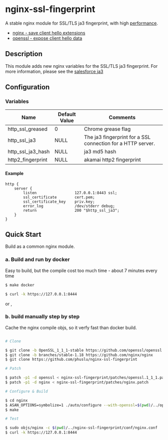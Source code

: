 # nginx-ssl-fingerprint

A stable nginx module for SSL/TLS ja3 fingerprint, with high [performance](docs/performance.md).

 - [nginx - save client hello extensions](patches/nginx.patch)
 - [openssl - expose client hello data](patches/openssl.1_1_1.patch)

## Description

This module adds new nginx variables for the SSL/TLS ja3 fingerprint.
For more information, please see the [salesforce ja3](https://github.com/salesforce/ja3)

## Configuration

### Variables

| Name              | Default Value | Comments                                                    |
| ----------------- | ------------- | ----------------------------------------------------------- |
| http_ssl_greased  | 0             | Chrome grease flag                                          |
| http_ssl_ja3      | NULL          | The ja3 fingerprint for a SSL connection for a HTTP server. |
| http_ssl_ja3_hash | NULL          | ja3 md5 hash                                                |
| http2_fingerprint | NULL          | akamai http2 fingerprint                                    |

#### Example

```nginx
http {
    server {
        listen                 127.0.0.1:8443 ssl;
        ssl_certificate        cert.pem;
        ssl_certificate_key    priv.key;
        error_log              /dev/stderr debug;
        return                 200 "$http_ssl_ja3";
    }
}
```

## Quick Start

Build as a common nginx module.

### a. Build and run by docker

Easy to build, but the compile cost too much time - about 7 minutes  every time

```bash
$ make docker

$ curl -k https://127.0.0.1:8444
```


or ,

### b. build manually step by step

Cache the nginx compile objs, so it verfy fast than docker build.

```bash

# Clone

$ git clone -b OpenSSL_1_1_1-stable https://github.com/openssl/openssl
$ git clone -b branches/stable-1.18 https://github.com/nginx/nginx
$ git clone https://github.com/phuslu/nginx-ssl-fingerprint

# Patch

$ patch -p1 -d openssl < nginx-ssl-fingerprint/patches/openssl.1_1_1.patch
$ patch -p1 -d nginx < nginx-ssl-fingerprint/patches/nginx.patch

# Configure & Build

$ cd nginx
$ ASAN_OPTIONS=symbolize=1 ./auto/configure --with-openssl=$(pwd)/../openssl --add-module=$(pwd)/../nginx-ssl-fingerprint --with-http_ssl_module --with-stream_ssl_module --with-debug --with-stream --with-http_v2_module --with-cc-opt="-fsanitize=address -O -fno-omit-frame-pointer" --with-ld-opt="-L/usr/local/lib -Wl,-E -lasan"
$ make

# Test

$ sudo objs/nginx -c $(pwd)/../nginx-ssl-fingerprint/conf/nginx.conf
$ curl -k https://127.0.0.1:8444
```
